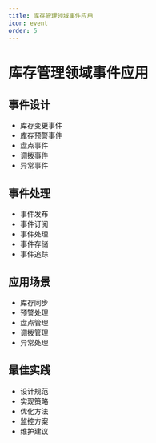 ```yaml
---
title: 库存管理领域事件应用
icon: event
order: 5
---
```


# 库存管理领域事件应用

## 事件设计
- 库存变更事件
- 库存预警事件
- 盘点事件
- 调拨事件
- 异常事件

## 事件处理
- 事件发布
- 事件订阅
- 事件处理
- 事件存储
- 事件追踪

## 应用场景
- 库存同步
- 预警处理
- 盘点管理
- 调拨管理
- 异常处理

## 最佳实践
- 设计规范
- 实现策略
- 优化方法
- 监控方案
- 维护建议
